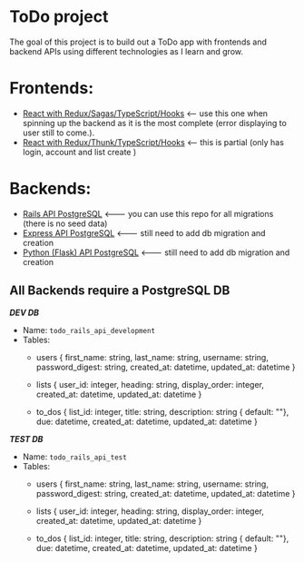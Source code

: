 # ToDo project

The goal of this project is to build out a ToDo app with frontends and backend APIs using different technologies as I learn and grow.  

# Frontends:

* [React with Redux/Sagas/TypeScript/Hooks](https://github.com/wley3337/todo-react-redux-saga) <-- use this one when spinning up the backend as it is the most complete (error displaying to user still to come.). 
* [React with Redux/Thunk/TypeScript/Hooks](https://github.com/wley3337/todo-react-redux) <-- this is partial (only has login, account and list create )


# Backends: 

* [Rails API PostgreSQL](https://github.com/wley3337/rails-todo-api) <--- you can use this repo for all migrations (there is no seed data)
* [Express API PostgreSQL](https://github.com/wley3337/todo-express-api) <--- still need to add db migration and creation
* [Python (Flask) API PostgreSQL](https://github.com/wley3337/todo-python-api) <--- still need to add db migration and creation

## All Backends require a PostgreSQL DB

***DEV DB***

* Name: `todo_rails_api_development`
* Tables: 
    * users { first_name: string, last_name: string, username: string, password_digest: string, created_at: datetime, updated_at: datetime }

    * lists { user_id: integer, heading: string, display_order: integer, created_at: datetime, updated_at: datetime }

    * to_dos { list_id: integer, title: string, description: string { default: ""}, due: datetime, created_at: datetime, updated_at: datetime }

***TEST DB***
* Name: `todo_rails_api_test`
* Tables: 
    * users { first_name: string, last_name: string, username: string, password_digest: string, created_at: datetime, updated_at: datetime }

    * lists { user_id: integer, heading: string, display_order: integer, created_at: datetime, updated_at: datetime }

    * to_dos { list_id: integer, title: string, description: string { default: ""}, due: datetime, created_at: datetime, updated_at: datetime }



